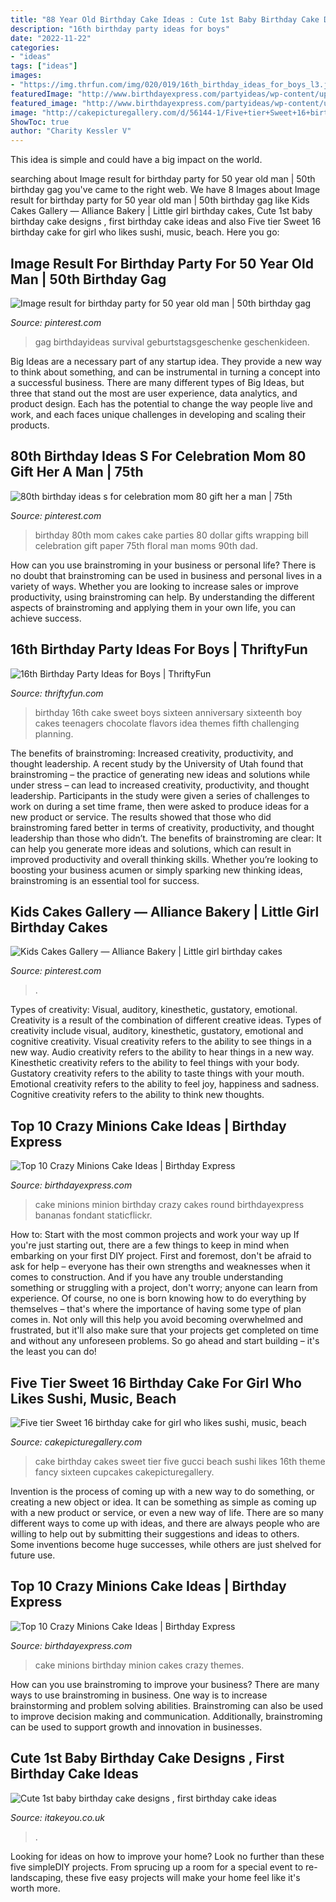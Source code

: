 ```yaml
---
title: "88 Year Old Birthday Cake Ideas : Cute 1st Baby Birthday Cake Designs , First Birthday Cake Ideas"
description: "16th birthday party ideas for boys"
date: "2022-11-22"
categories:
- "ideas"
tags: ["ideas"]
images:
- "https://img.thrfun.com/img/020/019/16th_birthday_ideas_for_boys_l3.jpg"
featuredImage: "http://www.birthdayexpress.com/partyideas/wp-content/uploads/2015/07/Minions-Cake-10.jpg"
featured_image: "http://www.birthdayexpress.com/partyideas/wp-content/uploads/2015/07/Minions-Cake-10.jpg"
image: "http://cakepicturegallery.com/d/56144-1/Five+tier+Sweet+16+birthday+cake+for+girl+who+likes+sushi_+music_+beach+and+Gucci.JPG"
ShowToc: true
author: "Charity Kessler V"
---
```



This idea is simple and could have a big impact on the world.

	

		
searching about Image result for birthday party for 50 year old man | 50th birthday gag you've came to the right web. We have 8 Images about Image result for birthday party for 50 year old man | 50th birthday gag like Kids Cakes Gallery — Alliance Bakery | Little girl birthday cakes, Cute 1st baby birthday cake designs , first birthday cake ideas and also Five tier Sweet 16 birthday cake for girl who likes sushi, music, beach. Here you go:
		
    
## Image Result For Birthday Party For 50 Year Old Man | 50th Birthday Gag

<img loading=lazy src="https://i.pinimg.com/736x/c5/f7/c8/c5f7c8717fade641b09898f1b6dc1a50.jpg" onerror="this.onerror=null;this.src='https://tse1.mm.bing.net/th?id=OIP.kmd5Y1R9E74brOgjwK6IsAHaL9&amp;pid=15.1';" alt="Image result for birthday party for 50 year old man | 50th birthday gag">

_Source: pinterest.com_

>gag birthdayideas survival geburtstagsgeschenke geschenkideen. 

	

Big Ideas are a necessary part of any startup idea. They provide a new way to think about something, and can be instrumental in turning a concept into a successful business. There are many different types of Big Ideas, but three that stand out the most are user experience, data analytics, and product design. Each has the potential to change the way people live and work, and each faces unique challenges in developing and scaling their products.

    
## 80th Birthday Ideas S For Celebration Mom 80 Gift Her A Man | 75th

<img loading=lazy src="https://i.pinimg.com/736x/15/dc/48/15dc48c0b543bae562a8b5d432dcf77f.jpg" onerror="this.onerror=null;this.src='https://tse2.mm.bing.net/th?id=OIP.VTqj04w7WVhKfzRG0eKp8wHaJ3&amp;pid=15.1';" alt="80th birthday ideas s for celebration mom 80 gift her a man | 75th">

_Source: pinterest.com_

>birthday 80th mom cakes cake parties 80 dollar gifts wrapping bill celebration gift paper 75th floral man moms 90th dad. 

	

How can you use brainstroming in your business or personal life?
There is no doubt that brainstroming can be used in business and personal lives in a variety of ways. Whether you are looking to increase sales or improve productivity, using brainstroming can help. By understanding the different aspects of brainstroming and applying them in your own life, you can achieve success.

    
## 16th Birthday Party Ideas For Boys | ThriftyFun

<img loading=lazy src="https://img.thrfun.com/img/020/019/16th_birthday_ideas_for_boys_l3.jpg" onerror="this.onerror=null;this.src='https://tse3.mm.bing.net/th?id=OIP.hryw5Y6wYARRUn4f48EyRQHaLG&amp;pid=15.1';" alt="16th Birthday Party Ideas for Boys | ThriftyFun">

_Source: thriftyfun.com_

>birthday 16th cake sweet boys sixteen anniversary sixteenth boy cakes teenagers chocolate flavors idea themes fifth challenging planning. 

	

The benefits of brainstroming: Increased creativity, productivity, and thought leadership.
A recent study by the University of Utah found that brainstroming – the practice of generating new ideas and solutions while under stress – can lead to increased creativity, productivity, and thought leadership. Participants in the study were given a series of challenges to work on during a set time frame, then were asked to produce ideas for a new product or service. The results showed that those who did brainstroming fared better in terms of creativity, productivity, and thought leadership than those who didn’t.
The benefits of brainstroming are clear: It can help you generate more ideas and solutions, which can result in improved productivity and overall thinking skills. Whether you’re looking to boosting your business acumen or simply sparking new thinking ideas, brainstroming is an essential tool for success.

    
## Kids Cakes Gallery — Alliance Bakery | Little Girl Birthday Cakes

<img loading=lazy src="https://i.pinimg.com/736x/0e/be/18/0ebe182165ab9094cc20c99347e2c809.jpg" onerror="this.onerror=null;this.src='https://tse1.mm.bing.net/th?id=OIP.ED0XI-uOUyHiKYHkUwPwdAHaLH&amp;pid=15.1';" alt="Kids Cakes Gallery — Alliance Bakery | Little girl birthday cakes">

_Source: pinterest.com_

>. 

	

Types of creativity: Visual, auditory, kinesthetic, gustatory, emotional.
Creativity is a result of the combination of different creative ideas. Types of creativity include visual, auditory, kinesthetic, gustatory, emotional and cognitive creativity. Visual creativity refers to the ability to see things in a new way. Audio creativity refers to the ability to hear things in a new way. Kinesthetic creativity refers to the ability to feel things with your body. Gustatory creativity refers to the ability to taste things with your mouth. Emotional creativity refers to the ability to feel joy, happiness and sadness. Cognitive creativity refers to the ability to think new thoughts.

    
## Top 10 Crazy Minions Cake Ideas | Birthday Express

<img loading=lazy src="http://www.birthdayexpress.com/partyideas/wp-content/uploads/2015/07/Minions-cake-11-991x1024.jpg" onerror="this.onerror=null;this.src='https://tse4.mm.bing.net/th?id=OIP.thLrrIHA8-8y8JJvq6tSEAHaHp&amp;pid=15.1';" alt="Top 10 Crazy Minions Cake Ideas | Birthday Express">

_Source: birthdayexpress.com_

>cake minions minion birthday crazy cakes round birthdayexpress bananas fondant staticflickr. 

	

How to: Start with the most common projects and work your way up
If you're just starting out, there are a few things to keep in mind when embarking on your first DIY project. First and foremost, don't be afraid to ask for help – everyone has their own strengths and weaknesses when it comes to construction. And if you have any trouble understanding something or struggling with a project, don't worry; anyone can learn from experience.
Of course, no one is born knowing how to do everything by themselves – that's where the importance of having some type of plan comes in. Not only will this help you avoid becoming overwhelmed and frustrated, but it'll also make sure that your projects get completed on time and without any unforeseen problems. So go ahead and start building – it's the least you can do!

    
## Five Tier Sweet 16 Birthday Cake For Girl Who Likes Sushi, Music, Beach

<img loading=lazy src="http://cakepicturegallery.com/d/56144-1/Five+tier+Sweet+16+birthday+cake+for+girl+who+likes+sushi_+music_+beach+and+Gucci.JPG" onerror="this.onerror=null;this.src='https://tse4.mm.bing.net/th?id=OIP.lY6qEu8GBbib-stxnY_IpQHaLt&amp;pid=15.1';" alt="Five tier Sweet 16 birthday cake for girl who likes sushi, music, beach">

_Source: cakepicturegallery.com_

>cake birthday cakes sweet tier five gucci beach sushi likes 16th theme fancy sixteen cupcakes cakepicturegallery. 

	

Invention is the process of coming up with a new way to do something, or creating a new object or idea. It can be something as simple as coming up with a new product or service, or even a new way of life. There are so many different ways to come up with ideas, and there are always people who are willing to help out by submitting their suggestions and ideas to others. Some inventions become huge successes, while others are just shelved for future use.

    
## Top 10 Crazy Minions Cake Ideas | Birthday Express

<img loading=lazy src="http://www.birthdayexpress.com/partyideas/wp-content/uploads/2015/07/Minions-Cake-10.jpg" onerror="this.onerror=null;this.src='https://tse2.mm.bing.net/th?id=OIP.XxuPTZi7wbSN-aPvUa9HOAHaLH&amp;pid=15.1';" alt="Top 10 Crazy Minions Cake Ideas | Birthday Express">

_Source: birthdayexpress.com_

>cake minions birthday minion cakes crazy themes. 

	

How can you use brainstroming to improve your business?
There are many ways to use brainstroming in business. One way is to increase brainstorming and problem solving abilities. Brainstroming can also be used to improve decision making and communication. Additionally, brainstroming can be used to support growth and innovation in businesses.

    
## Cute 1st Baby Birthday Cake Designs , First Birthday Cake Ideas

<img loading=lazy src="https://www.itakeyou.co.uk/wp-content/uploads/2020/09/birthday-cakes-1.jpg" onerror="this.onerror=null;this.src='https://tse1.mm.bing.net/th?id=OIP.tc8IdFlBVDipiG2UCRflZQHaK0&amp;pid=15.1';" alt="Cute 1st baby birthday cake designs , first birthday cake ideas">

_Source: itakeyou.co.uk_

>. 

	

Looking for ideas on how to improve your home? Look no further than these five simpleDIY projects. From sprucing up a room for a special event to re-landscaping, these five easy projects will make your home feel like it's worth more.

